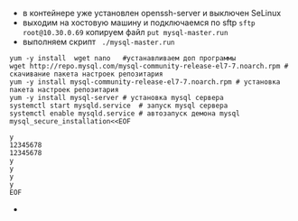 - в контейнере уже установлен openssh-server и выключен SeLinux
- выходим на хостовую машину и подключаемся по sftp ``` sftp root@10.30.0.69 ``` копируем файл ```put mysql-master.run```
- выполняем скрипт ``` ./mysql-master.run```
```
yum -y install  wget nano	#устанавливаем доп программы
wget http://repo.mysql.com/mysql-community-release-el7-7.noarch.rpm # скачивание пакета настроек репозитария
yum -y install mysql-community-release-el7-7.noarch.rpm # установка пакета настроек репозитария
yum -y install mysql-server	# установка mysql сервера
systemctl start mysqld.service	# запуск mysql сервера
systemctl enable mysqld.service	# автозапуск демона mysql
mysql_secure_installation<<EOF

y
12345678
12345678
y
y
y
y
EOF
```
- 
